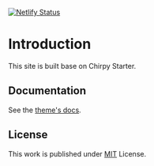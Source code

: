 [![Netlify Status](https://api.netlify.com/api/v1/badges/34af448c-51fc-43cb-ad1d-889a356463a6/deploy-status)](https://app.netlify.com/sites/stupefied-wright-2e92fe/deploys)

# Introduction

This site is built base on Chirpy Starter.

## Documentation

See the [theme's docs](https://github.com/cotes2020/jekyll-theme-chirpy#documentation).

## License

This work is published under [MIT][mit] License.

[gem]: https://rubygems.org/gems/jekyll-theme-chirpy
[chirpy]: https://github.com/cotes2020/jekyll-theme-chirpy/
[mit]: https://github.com/cotes2020/chirpy-starter/blob/master/LICENSE
